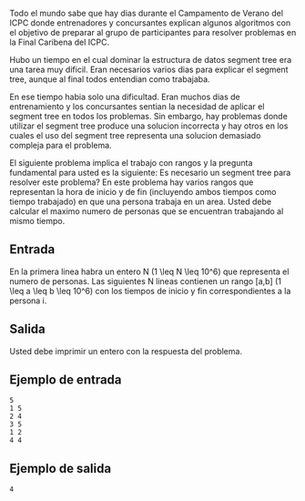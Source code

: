Todo el mundo sabe que hay dias durante el Campamento de Verano del ICPC donde entrenadores y concursantes explican algunos algoritmos con el objetivo de preparar al grupo de participantes para resolver problemas en la Final Caribena del ICPC.



Hubo un tiempo en el cual dominar la estructura de datos segment tree era una tarea muy dificil. Eran necesarios varios dias para explicar el segment tree, aunque al final todos entendian como trabajaba.



En ese tiempo habia solo una dificultad. Eran muchos dias de entrenamiento y los concursantes sentian la necesidad de aplicar el segment tree en todos los problemas. Sin embargo, hay problemas donde utilizar el segment tree produce una solucion incorrecta y hay otros en los cuales el uso del segment tree representa una solucion demasiado compleja para el problema.



El siguiente problema implica el trabajo con rangos y la pregunta fundamental para usted es la siguiente: Es necesario un segment tree para resolver este problema? En este problema hay varios rangos que representan la hora de inicio y de fin (incluyendo ambos tiempos como tiempo trabajado) en que una persona trabaja en un area. Usted debe calcular el maximo numero de personas que se encuentran trabajando al mismo tiempo.



## Entrada



En la primera linea habra un entero N (1 \leq N \leq 10^6) que representa el numero de personas. Las siguientes N lineas contienen un rango [a,b] (1 \leq a \leq b \leq 10^6) con los tiempos de inicio y fin correspondientes a la persona i.



## Salida



Usted debe imprimir un entero con la respuesta del problema.



## Ejemplo de entrada



```
5
1 5
2 4
3 5
1 2
4 4
```


## Ejemplo de salida



```
4
```


